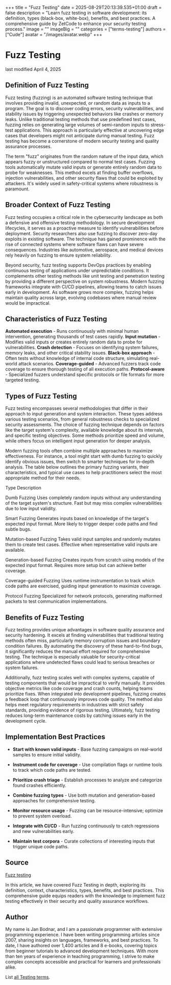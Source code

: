 +++
title = "Fuzz Testing"
date = 2025-08-29T20:13:39.535+01:00
draft = false
description = "Learn fuzz testing in software development: its definition, types (black-box, white-box), benefits, and best practices. A comprehensive guide by ZetCode to enhance your security testing process."
image = ""
imageBig = ""
categories = ["terms-testing"]
authors = ["Cude"]
avatar = "/images/avatar.webp"
+++

# Fuzz Testing

last modified April 4, 2025

## Definition of Fuzz Testing

Fuzz testing (fuzzing) is an automated software testing technique that involves
providing invalid, unexpected, or random data as inputs to a program. The goal
is to discover coding errors, security vulnerabilities, and stability issues by
triggering unexpected behaviors like crashes or memory leaks. Unlike traditional
testing methods that use predefined test cases, fuzzing relies on generating
large volumes of semi-random inputs to stress-test applications. This approach
is particularly effective at uncovering edge cases that developers might not
anticipate during manual testing. Fuzz testing has become a cornerstone of
modern security testing and quality assurance processes.

The term "fuzz" originates from the random nature of the input data, which
appears fuzzy or unstructured compared to normal test cases. Fuzzing tools
automatically mutate valid inputs or generate entirely random data to probe for
weaknesses. This method excels at finding buffer overflows, injection
vulnerabilities, and other security flaws that could be exploited by attackers.
It's widely used in safety-critical systems where robustness is paramount.

## Broader Context of Fuzz Testing

Fuzz testing occupies a critical role in the cybersecurity landscape as both a
defensive and offensive testing methodology. In secure development lifecycles,
it serves as a proactive measure to identify vulnerabilities before deployment.
Security researchers also use fuzzing to discover zero-day exploits in existing
software. The technique has gained prominence with the rise of connected systems
where software flaws can have severe consequences. Industries like automotive,
aerospace, and medical devices rely heavily on fuzzing to ensure system
reliability.

Beyond security, fuzz testing supports DevOps practices by enabling continuous
testing of applications under unpredictable conditions. It complements other
testing methods like unit testing and penetration testing by providing a
different perspective on system robustness. Modern fuzzing frameworks integrate
with CI/CD pipelines, allowing teams to catch issues early in development. As
software grows more complex, fuzzing helps maintain quality across large,
evolving codebases where manual review would be impractical.

## Characteristics of Fuzz Testing

**Automated execution** - Runs continuously with minimal human
intervention, generating thousands of test cases rapidly.
**Input mutation** - Modifies valid inputs or creates entirely
random data to probe for vulnerabilities.
**Crash detection** - Focuses on identifying system failures,
memory leaks, and other critical stability issues.
**Black-box approach** - Often tests without knowledge of
internal code structure, simulating real-world attack scenarios.
**Coverage-guided** - Advanced fuzzers track code coverage to
ensure thorough testing of all execution paths.
**Protocol-aware** - Specialized fuzzers understand specific
protocols or file formats for more targeted testing.

## Types of Fuzz Testing

Fuzz testing encompasses several methodologies that differ in their approach to
input generation and system interaction. These types address various testing
scenarios, from general robustness checks to specialized security assessments.
The choice of fuzzing technique depends on factors like the target system's
complexity, available knowledge about its internals, and specific testing
objectives. Some methods prioritize speed and volume, while others focus on
intelligent input generation for deeper analysis.

Modern fuzzing tools often combine multiple approaches to maximize effectiveness.
For instance, a tool might start with dumb fuzzing to quickly identify obvious
issues, then switch to smarter techniques for in-depth analysis. The table below
outlines the primary fuzzing variants, their characteristics, and typical use
cases to help practitioners select the most appropriate method for their needs.

Type
Description

Dumb Fuzzing
Uses completely random inputs without any understanding of the target
system's structure. Fast but may miss complex vulnerabilities due to low
input validity.

Smart Fuzzing
Generates inputs based on knowledge of the target's expected input format.
More likely to trigger deeper code paths and find subtle bugs.

Mutation-based Fuzzing
Takes valid input samples and randomly mutates them to create test cases.
Effective when representative valid inputs are available.

Generation-based Fuzzing
Creates inputs from scratch using models of the expected input format.
Requires more setup but can achieve better coverage.

Coverage-guided Fuzzing
Uses runtime instrumentation to track which code paths are exercised,
guiding input generation to maximize coverage.

Protocol Fuzzing
Specialized for network protocols, generating malformed packets to test
communication implementations.

## Benefits of Fuzz Testing

Fuzz testing provides unique advantages in software quality assurance and
security hardening. It excels at finding vulnerabilities that traditional testing
methods often miss, particularly memory corruption issues and boundary
condition failures. By automating the discovery of these hard-to-find bugs, it
significantly reduces the manual effort required for comprehensive testing. The
technique is especially valuable for security-critical applications where
undetected flaws could lead to serious breaches or system failures.

Additionally, fuzz testing scales well with complex systems, capable of testing
components that would be impractical to verify manually. It provides objective
metrics like code coverage and crash counts, helping teams prioritize fixes.
When integrated into development pipelines, fuzzing creates a feedback loop that
continuously improves code quality. The method also helps meet regulatory
requirements in industries with strict safety standards, providing evidence of
rigorous testing. Ultimately, fuzz testing reduces long-term maintenance costs
by catching issues early in the development cycle.

## Implementation Best Practices

- **Start with known valid inputs** - Base fuzzing campaigns on real-world samples to ensure initial validity.

- **Instrument code for coverage** - Use compilation flags or runtime tools to track which code paths are tested.

- **Prioritize crash triage** - Establish processes to analyze and categorize found crashes efficiently.

- **Combine fuzzing types** - Use both mutation and generation-based approaches for comprehensive testing.

- **Monitor resource usage** - Fuzzing can be resource-intensive; optimize to prevent system overload.

- **Integrate with CI/CD** - Run fuzzing continuously to catch regressions and new vulnerabilities early.

- **Maintain test corpora** - Curate collections of interesting inputs that trigger unique code paths.

## Source

[Fuzz testing](https://en.wikipedia.org/wiki/Fuzzing)

In this article, we have covered Fuzz Testing in depth, exploring its
definition, context, characteristics, types, benefits, and best practices. This
comprehensive guide equips readers with the knowledge to implement fuzz testing
effectively in their security and quality assurance workflows.

## Author

My name is Jan Bodnar, and I am a passionate programmer with extensive
programming experience. I have been writing programming articles since 2007,
sharing insights on languages, frameworks, and best practices. To date, I have
authored over 1,400 articles and 8 e-books, covering topics from beginner
tutorials to advanced development techniques. With more than ten years of
experience in teaching programming, I strive to make complex concepts accessible
and practical for learners and professionals alike.

List [all Testing terms](/all/#terms-test).